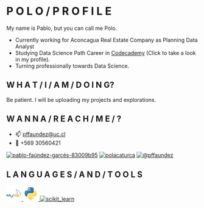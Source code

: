 # P O L O  /  P R O F I L E
My name is Pablo, but you can call me Polo.

* Currently working for Aconcagua Real Estate Company as Planning Data Analyst
* Studying Data Science Path Career in [Codecademy](https://www.codecademy.com/profiles/poloFaundez) (Click to take a look in my profile).
* Turning professionally towards Data Science.

## W H A T  / I /  A M /  D O I N G?
Be patient. I will be uploading my projects and explorations.

## W A N N A / R E A C H / M E / ?
- 📫 pffaundez@uc.cl
- 💬 +569 30560421
<p align="left">
<a href="https://linkedin.com/in/pablo-faúndez-garcés-83009b95" target="blank"><img align="center" src="https://raw.githubusercontent.com/rahuldkjain/github-profile-readme-generator/master/src/images/icons/Social/linked-in-alt.svg" alt="pablo-faúndez-garcés-83009b95" height="30" width="40" /></a>
<a href="https://instagram.com/polacaturca" target="blank"><img align="center" src="https://raw.githubusercontent.com/rahuldkjain/github-profile-readme-generator/master/src/images/icons/Social/instagram.svg" alt="polacaturca" height="30" width="40" /></a>
<a href="https://medium.com/@pffaundez" target="blank"><img align="center" src="https://raw.githubusercontent.com/rahuldkjain/github-profile-readme-generator/master/src/images/icons/Social/medium.svg" alt="@pffaundez" height="30" width="40" /></a>
</p>

## L A N G U A G E S / A N D / T O O L S
<p align="left"> <a href="https://www.mysql.com/" target="_blank"> <img src="https://raw.githubusercontent.com/devicons/devicon/master/icons/mysql/mysql-original-wordmark.svg" alt="mysql" width="40" height="40"/> </a> <a href="https://www.python.org" target="_blank"> <img src="https://raw.githubusercontent.com/devicons/devicon/master/icons/python/python-original.svg" alt="python" width="40" height="40"/> </a> <a href="https://scikit-learn.org/" target="_blank"> <img src="https://upload.wikimedia.org/wikipedia/commons/0/05/Scikit_learn_logo_small.svg" alt="scikit_learn" width="40" height="40"/> </a> </p>

<!---
pffaundez/pffaundez is a ✨ special ✨ repository because its `README.md` (this file) appears on your GitHub profile.
You can click the Preview link to take a look at your changes.
--->
